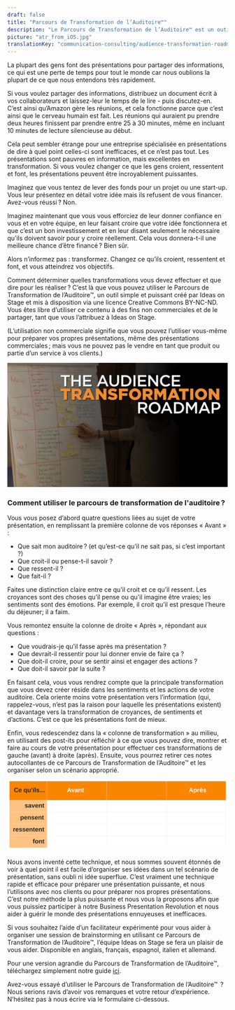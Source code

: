 ```yaml
---
draft: false
title: "Parcours de Transformation de l’Auditoire™"
description: "Le Parcours de Transformation de l’Auditoire™ est un outil simple et efficace créé par Ideas on Stage pour identifier les messages clés à inclure dans votre présentation."
picture: "atr_from_iOS.jpg"
translationKey: "communication-consulting/audience-transformation-roadmap"
---
```


La plupart des gens font des présentations pour partager des informations, ce qui est une perte de temps pour tout le monde car nous oublions la plupart de ce que nous entendons très rapidement.

Si vous voulez partager des informations, distribuez un document écrit à vos collaborateurs et laissez-leur le temps de le lire - puis discutez-en. C’est ainsi qu’Amazon gère les réunions, et cela fonctionne parce que c’est ainsi que le cerveau humain est fait. Les réunions qui auraient pu prendre deux heures finissent par prendre entre 25 à 30 minutes, même en incluant 10 minutes de lecture silencieuse au début.

Cela peut sembler étrange pour une entreprise spécialisée en présentations de dire à quel point celles-ci sont inefficaces, et ce n’est pas tout. Les présentations sont pauvres en information, mais excellentes en transformation. Si vous voulez changer ce que les gens croient, ressentent et font, les présentations peuvent être incroyablement puissantes.

Imaginez que vous tentez de lever des fonds pour un projet ou une start-up. Vous leur présentez en détail votre idée mais ils refusent de vous financer. Avez-vous réussi ? Non.

Imaginez maintenant que vous vous efforciez de leur donner confiance en vous et en votre équipe, en leur faisant croire que votre idée fonctionnera et que c’est un bon investissement et en leur disant seulement le nécessaire qu’ils doivent savoir pour y croire réellement. Cela vous donnera-t-il une meilleure chance d’être financé ? Bien sûr.

Alors n’informez pas : transformez. Changez ce qu’ils croient, ressentent et font, et vous atteindrez vos objectifs.

Comment déterminer quelles transformations vous devez effectuer et que dire pour les réaliser ? C’est là que vous pouvez utiliser le Parcours de Transformation de l’Auditoire™, un outil simple et puissant créé par Ideas on Stage et mis à disposition via une licence Creative Commons BY-NC-ND. Vous êtes libre d’utiliser ce contenu à des fins non commerciales et de le partager, tant que vous l’attribuez à Ideas on Stage.

(L’utilisation non commerciale signifie que vous pouvez l’utiliser vous-même pour préparer vos propres présentations, même des présentations commerciales ; mais vous ne pouvez pas le vendre en tant que produit ou partie d’un service à vos clients.)

![ATR in action](ATR_english.jpeg)

### Comment utiliser le parcours de transformation de l'auditoire ?

Vous vous posez d’abord quatre questions liées au sujet de votre présentation, en remplissant la première colonne de vos réponses « Avant » :

- Que sait mon auditoire ? (et qu’est-ce qu’il ne sait pas, si c’est important ?)
- Que croit-il ou pense-t-il savoir ?
- Que ressent-il ?
- Que fait-il ?

Faites une distinction claire entre ce qu’il croit et ce qu’il ressent. Les croyances sont des choses qu’il pense ou qu’il imagine être vraies; les sentiments sont des émotions. Par exemple, il croit qu’il est presque l’heure du déjeuner; il a faim.

Vous remontez ensuite la colonne de droite « Après », répondant aux questions :

- Que voudrais-je qu’il fasse après ma présentation ?
- Que devrait-il ressentir pour lui donner envie de faire ça ?
- Que doit-il croire, pour se sentir ainsi et engager des actions ?
- Que doit-il savoir par la suite ?

En faisant cela, vous vous rendrez compte que la principale transformation que vous devez créer réside dans les sentiments et les actions de votre auditoire. Cela oriente moins votre présentation vers l’information (qui, rappelez-vous, n’est pas la raison pour laquelle les présentations existent) et davantage vers la transformation de croyances, de sentiments et d’actions. C’est ce que les présentations font de mieux.

Enfin, vous redescendez dans la « colonne de transformation » au milieu, en utilisant des post-its pour réfléchir à ce que vous pouvez dire, montrer et faire au cours de votre présentation pour effectuer ces transformations de gauche (avant) à droite (après). Ensuite, vous pourrez retirer ces notes autocollantes de ce Parcours de Transformation de l’Auditoire™ et les organiser selon un scénario approprié.

![The Audience Transformation Roadmap™ matrix](matrice_pta.svg)

Nous avons inventé cette technique, et nous sommes souvent étonnés de voir à quel point il est facile d’organiser ses idées dans un tel scénario de présentation, sans oubli ni idée superflue. C’est vraiment une technique rapide et efficace pour préparer une présentation puissante, et nous l’utilisons avec nos clients ou pour préparer nos propres présentations. C’est notre méthode la plus puissante et nous vous la proposons afin que vous puissiez participer à notre Business Presentation Revolution et nous aider à guérir le monde des présentations ennuyeuses et inefficaces.

Si vous souhaitez l’aide d’un facilitateur expérimenté pour vous aider à organiser une session de brainstorming en utilisant ce Parcours de Transformation de l’Auditoire™, l’équipe Ideas on Stage se fera un plaisir de vous aider. Disponible en anglais, français, espagnol, italien et allemand.

Pour une version agrandie du Parcours de Transformation de l’Auditoire™, téléchargez simplement notre guide [ici](ATR_template_Ideas_on_Stage.pdf).

Avez-vous essayé d’utiliser le Parcours de Transformation de l’Auditoire™  ? Nous serions ravis d’avoir vos remarques et votre retour d’expérience. N’hésitez pas à nous écrire via le formulaire ci-dessous.
